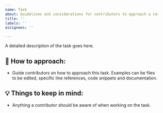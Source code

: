 ```yaml
---
name: Task
about: Guidelines and considerations for contributors to approach a task efficiently.
title: ''
labels: ''
assignees: ''

---
```


A detailed description of the task goes here.

## 🧐 How to approach:
- Guide contributors on how to approach this task. Examples can be files to be edited, specific line references, code snippets and documentation.

## 💡 Things to keep in mind:
- Anything a contributor should be aware of when working on the task.
